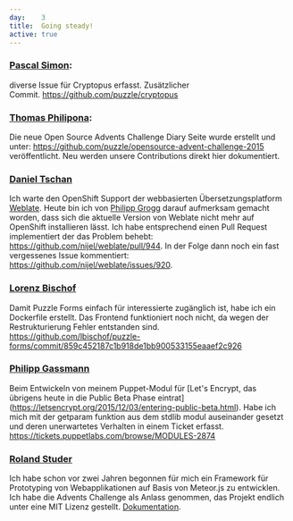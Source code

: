 ```yaml
---
day: 	3
title:	Going steady!
active: true
---
```


<h3><a href="https://www.puzzle.ch/de/blog/articles/author/psimon">Pascal Simon</a>:</h3>
<p>diverse Issue für Cryptopus erfasst. Zusätzlicher Commit.&nbsp;<a href="https://github.com/puzzle/cryptopus">https://github.com/puzzle/cryptopus</a></p>
<h3><a href="https://www.puzzle.ch/de/blog/articles/author/tphilipona">Thomas Philipona</a>:</h3>
<p>Die neue Open Source Advents Challenge Diary Seite wurde erstellt und unter: <a href="https://github.com/puzzle/opensource-advent-challenge-2015">https://github.com/puzzle/opensource-advent-challenge-2015</a> veröffentlicht. Neu werden unsere Contributions direkt hier dokumentiert. </p>

### [Daniel Tschan](https://github.com/dtschan)
Ich warte den OpenShift Support der webbasierten Übersetzungsplatform [Weblate](https://weblate.org/). Heute bin ich von [Philipp Grogg](https://github.com/gro-gg) darauf aufmerksam gemacht worden, dass sich die aktuelle Version von Weblate nicht mehr auf OpenShift installieren lässt. Ich habe entsprechend einen Pull Request implementiert der das Problem behebt: <https://github.com/nijel/weblate/pull/944>. In der Folge dann noch ein fast vergessenes Issue kommentiert: <https://github.com/nijel/weblate/issues/920>.

### [Lorenz Bischof](https://github.com/lbischof)
Damit Puzzle Forms einfach für interessierte zugänglich ist, habe ich ein Dockerfile erstellt. Das Frontend funktioniert noch nicht, da wegen der Restrukturierung Fehler entstanden sind. <https://github.com/lbischof/puzzle-forms/commit/859c452187c1b918de1bb900533155eaaef2c926>

### [Philipp Gassmann](https://github.com/pgassmann)
Beim Entwickeln von meinem Puppet-Modul für [Let's Encrypt, das übrigens heute in die Public Beta Phase eintrat] (https://letsencrypt.org/2015/12/03/entering-public-beta.html). Habe ich mich mit der getparam funktion aus dem stdlib modul auseinander gesetzt und deren unerwartetes Verhalten in einem Ticket erfasst. <https://tickets.puppetlabs.com/browse/MODULES-2874>

### [Roland Studer](https://github.com/rolandstuder)
Ich habe schon vor zwei Jahren begonnen für mich ein Framework für Prototyping von Webapplikationen auf Basis von Meteor.js zu entwicklen. Ich habe die Advents Challenge als Anlass genommen, das Projekt endlich unter eine MIT Lizenz gestellt. [Dokumentation](https://rolandstuder.github.io/jeizinen-meteor/index.html).

